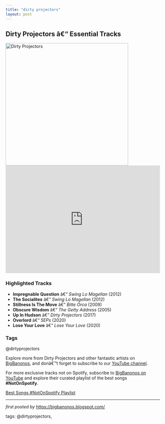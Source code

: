 ```yaml
---
title: "dirty projectors"
layout: post
---
```

<h2>Dirty Projectors â€“ Essential Tracks</h2> <div > <img src="https://media.pitchfork.com/photos/5e7a05e82a54c60008d8e395/2:1/w_2560%2Cc_limit/Dirty-Projectors.jpg" alt="Dirty Projectors" width="400" />
</div> <iframe src="https://open.spotify.com/embed/playlist/6p9Bw4xCSd7eQhVg891yuv?utm_source=generator" width="100%" height="352" frameborder="0" allowfullscreen="" allow="autoplay; clipboard-write; encrypted-media; fullscreen; picture-in-picture" loading="lazy"></iframe> <h3>Highlighted Tracks</h3>
<ul> <li><strong>Impregnable Question</strong> â€“ <em>Swing Lo Magellan</em> (2012)</li> <li><strong>The Socialites</strong> â€“ <em>Swing Lo Magellan</em> (2012)</li> <li><strong>Stillness Is The Move</strong> â€“ <em>Bitte Orca</em> (2009)</li> <li><strong>Obscure Wisdom</strong> â€“ <em>The Getty Address</em> (2005)</li> <li><strong>Up In Hudson</strong> â€“ <em>Dirty Projectors</em> (2017)</li> <li><strong>Overlord</strong> â€“ <em>5EPs</em> (2020)</li> <li><strong>Lose Your Love</strong> â€“ <em>Lose Your Love</em> (2020)</li>
</ul> <h3>Tags</h3>
<p>@dirtyprojectors</p> <p>Explore more from Dirty Projectors and other fantastic artists on <a href="https://bigbanonos.blogspot.com/" target="_blank">BigBanonos</a>, and donâ€™t forget to subscribe to our <a href="https://www.youtube.com/@BigBanonos" target="_blank">YouTube channel</a>.</p>


<!--Subscribe and Playlist Links-->
<div>
    <p>For more exclusive tracks not on Spotify, subscribe to <a href="https://www.youtube.com/@BigBanonos" target="_blank">BigBanonos on YouTube</a> and explore their curated playlist of the best songs <strong>#NotOnSpotify</strong>.</p>
    <p><a href="https://www.youtube.com/playlist?list=PLtuNtuTatqI0kFahUCbtbfenC_ET5O_tr" target="_blank">Best Songs #NotOnSpotify Playlist<br /></a></p></div>

<hr />

<p><em>first posted by</em> <a href="https://bigbanonos.blogspot.com/" rel="noopener" target="_new">https://bigbanonos.blogspot.com/</a></p>

<p>tags: @dirtyprojectors,</p>
